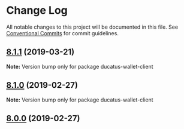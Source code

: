 # Change Log

All notable changes to this project will be documented in this file.
See [Conventional Commits](https://conventionalcommits.org) for commit guidelines.

## [8.1.1](https://github.com/bitpay/ducatus-wallet-client/compare/v8.1.0...v8.1.1) (2019-03-21)

**Note:** Version bump only for package ducatus-wallet-client

## [8.1.0](https://github.com/bitpay/ducatus-wallet-client/compare/v5.0.0-beta.44...v8.1.0) (2019-02-27)

**Note:** Version bump only for package ducatus-wallet-client

## [8.0.0](https://github.com/bitpay/ducatus-wallet-client/compare/v5.0.0-beta.44...v8.0.0) (2019-02-27)
